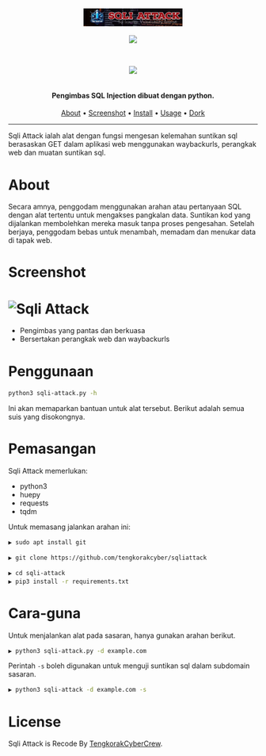 <h1 align="center">
  <img src="images/sqliattack-logo.png" alt="Sqli Attack" width="200px"></a>
  <br>
   <img src="https://img.shields.io/badge/language-python-blue.svg"><p>
   <img src="https://img.shields.io/badge/Status-Beta-blue"> 
</h1>

<h4 align="center">Pengimbas SQL Injection dibuat dengan python.</h4>


      
<p align="center">
  <a href="#Pengenalan">About</a> •
  <a href="#Screenshot">Screenshot</a> •
  <a href="#Penggunaan">Install</a> •
  <a href="#Cara-guna">Usage</a> •
  <a href="http://tengkorakcyber.org/dork.txt">Dork</a> 
</p>

---


Sqli Attack ialah alat dengan fungsi mengesan kelemahan suntikan sql berasaskan GET dalam aplikasi web menggunakan waybackurls, perangkak web dan muatan suntikan sql.

# About
Secara amnya, penggodam menggunakan arahan atau pertanyaan SQL dengan alat tertentu untuk mengakses pangkalan data. Suntikan kod yang dijalankan membolehkan mereka masuk tanpa proses pengesahan. Setelah berjaya, penggodam bebas untuk menambah, memadam dan menukar data di tapak web.

# Screenshot

<h1 align="left">
  <img src="static/sqlifinder-run.png" alt="Sqli Attack" width="700px"></a>
  <br>
</h1>


 - Pengimbas yang pantas dan berkuasa
 - Bersertakan perangkak web dan waybackurls


# Penggunaan

```sh
python3 sqli-attack.py -h
```
Ini akan memaparkan bantuan untuk alat tersebut. Berikut adalah semua suis yang disokongnya.



# Pemasangan

Sqli Attack memerlukan:
- python3
- huepy
- requests
- tqdm

Untuk memasang jalankan arahan ini:
```sh
▶ sudo apt install git
```
```sh
▶ git clone https://github.com/tengkorakcyber/sqliattack
```
```sh
▶ cd sqli-attack
▶ pip3 install -r requirements.txt
```





# Cara-guna

Untuk menjalankan alat pada sasaran, hanya gunakan arahan berikut.
```sh
▶ python3 sqli-attack.py -d example.com
```


Perintah `-s` boleh digunakan untuk menguji suntikan sql dalam subdomain sasaran.

```sh
▶ python3 sqli-attack -d example.com -s
```



# License

Sqli Attack is Recode By [TengkorakCyberCrew](https://tengkorakcyber.org).

